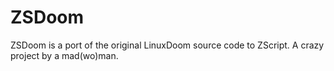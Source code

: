 # ZSDoom
ZSDoom is a port of the original LinuxDoom source code to ZScript. A crazy project by a mad(wo)man.